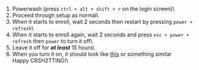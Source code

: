 1. Powerwash (press `ctrl + alt + shift + r` on the login screen)\
2. Proceed through setup as normal\
3. When it starts to enroll, wait 2 seconds then restart by pressing `power + refresh`\
4. When it starts to enroll again, wait 2 seconds and press `esc + power + refresh` then `power` to turn it off\
5. Leave it off for ***at least*** 15 hours\
6. When you turn it on, it should look like [this](https://github.com/kuromuiroha/CRSH2TTY/raw/main/Docs/Media/v128nissa.mp4) or something similar\
Happy CRSH2TTING!\
